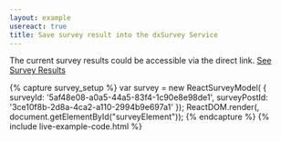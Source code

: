```yaml
---
layout: example
usereact: true
title: Save survey result into the dxSurvey Service
---
```

<p> The current survey results could be accessible via the direct link. <a href="http://dxsurvey.com/Results/Survey/5af48e08-a0a5-44a5-83f4-1c90e8e98de1" target="_blank">See Survey Results</a></p>
{% capture survey_setup %}
var survey = new ReactSurveyModel( { 
        surveyId: '5af48e08-a0a5-44a5-83f4-1c90e8e98de1',
        surveyPostId: '3ce10f8b-2d8a-4ca2-a110-2994b9e697a1'
    });
ReactDOM.render(<ReactSurvey model={survey} />, document.getElementById("surveyElement"));    
{% endcapture %}
{% include live-example-code.html %}